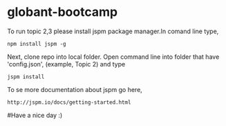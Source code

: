 # globant-bootcamp


To run topic 2,3 please install jspm package manager.In comand line type, 
```
npm install jspm -g
```
Next, clone repo into local folder. Open command line into folder that have 'config.json', (example, Topic 2) and type
```
jspm install
```
To se more documentation about jspm go here,
```
http://jspm.io/docs/getting-started.html
```

#Have a nice day :)
